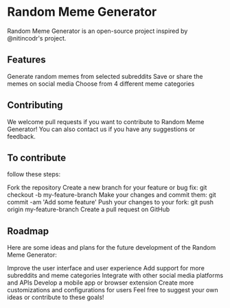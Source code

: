 # Random Meme Generator
Random Meme Generator is an open-source project inspired by @nitincodr's project. 
## Features
Generate random memes from selected subreddits
Save or share the memes on social media
Choose from 4 different meme categories 

## Contributing
We welcome pull requests if you want to contribute to Random Meme Generator! You can also contact us if you have any suggestions or feedback.

## To contribute
follow these steps:

Fork the repository
Create a new branch for your feature or bug fix: git checkout -b my-feature-branch
Make your changes and commit them: git commit -am 'Add some feature'
Push your changes to your fork: git push origin my-feature-branch
Create a pull request on GitHub

## Roadmap
Here are some ideas and plans for the future development of the Random Meme Generator:

Improve the user interface and user experience
Add support for more subreddits and meme categories
Integrate with other social media platforms and APIs
Develop a mobile app or browser extension
Create more customizations and configurations for users
Feel free to suggest your own ideas or contribute to these goals!
